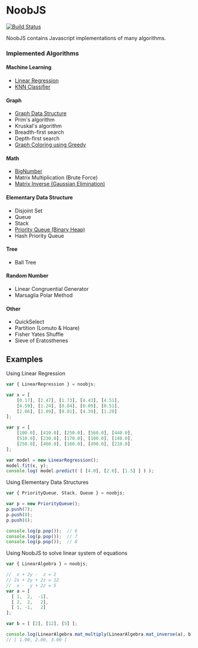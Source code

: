 # NoobJS

[![Build Status](https://travis-ci.org/invisal/noobjs.svg?branch=master)](https://travis-ci.org/invisal/noobjs)

NoobJS contains Javascript implementations of many algorithms.

### Implemented Algorithms

#### Machine Learning
- [Linear Regression](https://github.com/invisal/noobjs/wiki/Linear-Regression)
- [KNN Classifier](https://github.com/invisal/noobjs/wiki/Nearest-Neighbors-Classifier)

#### Graph
- [Graph Data Structure](https://github.com/invisal/noobjs/wiki/Graph)
- Prim's algorithm
- Kruskal's algorithm
- Breadth-first search
- Depth-first search
- [Graph Coloring using Greedy](https://github.com/invisal/noobjs/wiki/Graph-Coloring)

#### Math
- [BigNumber](https://github.com/invisal/noobjs/wiki/Big-Number)
- Matrix Multiplication (Brute Force)
- [Matrix Inverse (Gaussian Elimination)](https://github.com/invisal/noobjs/wiki/Linear-Algebra#matrix-inverse)

#### Elementary Data Structure
- Disjoint Set
- Queue
- Stack
- [Priority Queue (Binary Heap)](https://github.com/invisal/noobjs/wiki/Priority-Queue)
- Hash Priority Queue

#### Tree
- Ball Tree

#### Random Number
- Linear Congruential Generator
- Marsaglia Polar Method

#### Other
- QuickSelect
- Partition (Lomuto & Hoare)
- Fisher Yates Shuffle
- Sieve of Eratosthenes

## Examples

Using Linear Regression

```javascript
var { LinearRegression } = noobjs;

var x = [ 
    [0.17], [2.47], [1.73], [4.43], [4.51], 
    [4.59], [1.24], [0.84], [0.09], [0.51], 
    [2.06], [2.89], [0.81], [4.39], [1.20] 
];

var y = [ 
    [100.0], [410.0], [250.0], [560.0], [440.0], 
    [510.0], [230.0], [170.0], [100.0], [140.0], 
    [250.0], [460.0], [160.0], [490.0], [210.0] 
];

var model = new LinearRegression();
model.fit(x, y);
console.log( model.predict( [ [4.0], [2.0], [1.5] ] ) );
```

Using Elementary Data Structures

```javascript
var { PriorityQueue, Stack, Queue } = noobjs;

var p = new PriorityQueue();
p.push(7);
p.push(8);
p.push(6);

console.log(p.pop());  // 6
console.log(p.pop());  // 7
console.log(p.pop());  // 8
```

Using NoobJS to solve linear system of equations

```javascript
var { LinearAlgebra } = noobjs;

//  x + 2y -  z = 2
// 2x + 2y + 2z = 12
//  x -  y + 2z = 5
var a = [
  [ 1,  2,  -1],
  [ 2,  2,   2],
  [ 1, -1,   2]
];

var b = [ [2], [12], [5] ];

console.log(LinearAlgebra.mat_multiply(LinearAlgebra.mat_inverse(a), b));
// [ 1.00, 2.00, 3.00 ]
```
